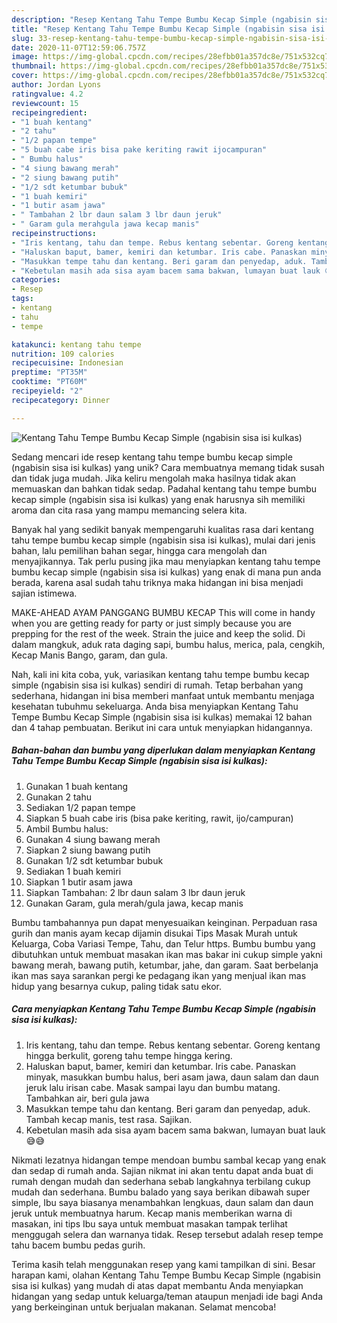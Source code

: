 ```yaml
---
description: "Resep Kentang Tahu Tempe Bumbu Kecap Simple (ngabisin sisa isi kulkas) yang Menggugah Selera"
title: "Resep Kentang Tahu Tempe Bumbu Kecap Simple (ngabisin sisa isi kulkas) yang Menggugah Selera"
slug: 33-resep-kentang-tahu-tempe-bumbu-kecap-simple-ngabisin-sisa-isi-kulkas-yang-menggugah-selera
date: 2020-11-07T12:59:06.757Z
image: https://img-global.cpcdn.com/recipes/28efbb01a357dc8e/751x532cq70/kentang-tahu-tempe-bumbu-kecap-simple-ngabisin-sisa-isi-kulkas-foto-resep-utama.jpg
thumbnail: https://img-global.cpcdn.com/recipes/28efbb01a357dc8e/751x532cq70/kentang-tahu-tempe-bumbu-kecap-simple-ngabisin-sisa-isi-kulkas-foto-resep-utama.jpg
cover: https://img-global.cpcdn.com/recipes/28efbb01a357dc8e/751x532cq70/kentang-tahu-tempe-bumbu-kecap-simple-ngabisin-sisa-isi-kulkas-foto-resep-utama.jpg
author: Jordan Lyons
ratingvalue: 4.2
reviewcount: 15
recipeingredient:
- "1 buah kentang"
- "2 tahu"
- "1/2 papan tempe"
- "5 buah cabe iris bisa pake keriting rawit ijocampuran"
- " Bumbu halus"
- "4 siung bawang merah"
- "2 siung bawang putih"
- "1/2 sdt ketumbar bubuk"
- "1 buah kemiri"
- "1 butir asam jawa"
- " Tambahan 2 lbr daun salam 3 lbr daun jeruk"
- " Garam gula merahgula jawa kecap manis"
recipeinstructions:
- "Iris kentang, tahu dan tempe. Rebus kentang sebentar. Goreng kentang hingga berkulit, goreng tahu tempe hingga kering."
- "Haluskan baput, bamer, kemiri dan ketumbar. Iris cabe. Panaskan minyak, masukkan bumbu halus, beri asam jawa, daun salam dan daun jeruk lalu irisan cabe. Masak sampai layu dan bumbu matang. Tambahkan air, beri gula jawa"
- "Masukkan tempe tahu dan kentang. Beri garam dan penyedap, aduk. Tambah kecap manis, test rasa. Sajikan."
- "Kebetulan masih ada sisa ayam bacem sama bakwan, lumayan buat lauk 😅😅"
categories:
- Resep
tags:
- kentang
- tahu
- tempe

katakunci: kentang tahu tempe 
nutrition: 109 calories
recipecuisine: Indonesian
preptime: "PT35M"
cooktime: "PT60M"
recipeyield: "2"
recipecategory: Dinner

---
```



![Kentang Tahu Tempe Bumbu Kecap Simple (ngabisin sisa isi kulkas)](https://img-global.cpcdn.com/recipes/28efbb01a357dc8e/751x532cq70/kentang-tahu-tempe-bumbu-kecap-simple-ngabisin-sisa-isi-kulkas-foto-resep-utama.jpg)

Sedang mencari ide resep kentang tahu tempe bumbu kecap simple (ngabisin sisa isi kulkas) yang unik? Cara membuatnya memang tidak susah dan tidak juga mudah. Jika keliru mengolah maka hasilnya tidak akan memuaskan dan bahkan tidak sedap. Padahal kentang tahu tempe bumbu kecap simple (ngabisin sisa isi kulkas) yang enak harusnya sih memiliki aroma dan cita rasa yang mampu memancing selera kita.

Banyak hal yang sedikit banyak mempengaruhi kualitas rasa dari kentang tahu tempe bumbu kecap simple (ngabisin sisa isi kulkas), mulai dari jenis bahan, lalu pemilihan bahan segar, hingga cara mengolah dan menyajikannya. Tak perlu pusing jika mau menyiapkan kentang tahu tempe bumbu kecap simple (ngabisin sisa isi kulkas) yang enak di mana pun anda berada, karena asal sudah tahu triknya maka hidangan ini bisa menjadi sajian istimewa.

MAKE-AHEAD AYAM PANGGANG BUMBU KECAP This will come in handy when you are getting ready for party or just simply because you are prepping for the rest of the week. Strain the juice and keep the solid. Di dalam mangkuk, aduk rata daging sapi, bumbu halus, merica, pala, cengkih, Kecap Manis Bango, garam, dan gula.


Nah, kali ini kita coba, yuk, variasikan kentang tahu tempe bumbu kecap simple (ngabisin sisa isi kulkas) sendiri di rumah. Tetap berbahan yang sederhana, hidangan ini bisa memberi manfaat untuk membantu menjaga kesehatan tubuhmu sekeluarga. Anda bisa menyiapkan Kentang Tahu Tempe Bumbu Kecap Simple (ngabisin sisa isi kulkas) memakai 12 bahan dan 4 tahap pembuatan. Berikut ini cara untuk menyiapkan hidangannya.

<!--inarticleads1-->

##### Bahan-bahan dan bumbu yang diperlukan dalam menyiapkan Kentang Tahu Tempe Bumbu Kecap Simple (ngabisin sisa isi kulkas):

1. Gunakan 1 buah kentang
1. Gunakan 2 tahu
1. Sediakan 1/2 papan tempe
1. Siapkan 5 buah cabe iris (bisa pake keriting, rawit, ijo/campuran)
1. Ambil  Bumbu halus:
1. Gunakan 4 siung bawang merah
1. Siapkan 2 siung bawang putih
1. Gunakan 1/2 sdt ketumbar bubuk
1. Sediakan 1 buah kemiri
1. Siapkan 1 butir asam jawa
1. Siapkan  Tambahan: 2 lbr daun salam 3 lbr daun jeruk
1. Gunakan  Garam, gula merah/gula jawa, kecap manis


Bumbu tambahannya pun dapat menyesuaikan keinginan. Perpaduan rasa gurih dan manis ayam kecap dijamin disukai Tips Masak Murah untuk Keluarga, Coba Variasi Tempe, Tahu, dan Telur https. Bumbu bumbu yang dibutuhkan untuk membuat masakan ikan mas bakar ini cukup simple yakni bawang merah, bawang putih, ketumbar, jahe, dan garam. Saat berbelanja ikan mas saya sarankan pergi ke pedagang ikan yang menjual ikan mas hidup yang besarnya cukup, paling tidak satu ekor. 

<!--inarticleads2-->

##### Cara menyiapkan Kentang Tahu Tempe Bumbu Kecap Simple (ngabisin sisa isi kulkas):

1. Iris kentang, tahu dan tempe. Rebus kentang sebentar. Goreng kentang hingga berkulit, goreng tahu tempe hingga kering.
1. Haluskan baput, bamer, kemiri dan ketumbar. Iris cabe. Panaskan minyak, masukkan bumbu halus, beri asam jawa, daun salam dan daun jeruk lalu irisan cabe. Masak sampai layu dan bumbu matang. Tambahkan air, beri gula jawa
1. Masukkan tempe tahu dan kentang. Beri garam dan penyedap, aduk. Tambah kecap manis, test rasa. Sajikan.
1. Kebetulan masih ada sisa ayam bacem sama bakwan, lumayan buat lauk 😅😅


Nikmati lezatnya hidangan tempe mendoan bumbu sambal kecap yang enak dan sedap di rumah anda. Sajian nikmat ini akan tentu dapat anda buat di rumah dengan mudah dan sederhana sebab langkahnya terbilang cukup mudah dan sederhana. Bumbu balado yang saya berikan dibawah super simple, Ibu saya biasanya menambahkan lengkuas, daun salam dan daun jeruk untuk membuatnya harum. Kecap manis memberikan warna di masakan, ini tips Ibu saya untuk membuat masakan tampak terlihat menggugah selera dan warnanya tidak. Resep tersebut adalah resep tempe tahu bacem bumbu pedas gurih. 

Terima kasih telah menggunakan resep yang kami tampilkan di sini. Besar harapan kami, olahan Kentang Tahu Tempe Bumbu Kecap Simple (ngabisin sisa isi kulkas) yang mudah di atas dapat membantu Anda menyiapkan hidangan yang sedap untuk keluarga/teman ataupun menjadi ide bagi Anda yang berkeinginan untuk berjualan makanan. Selamat mencoba!
